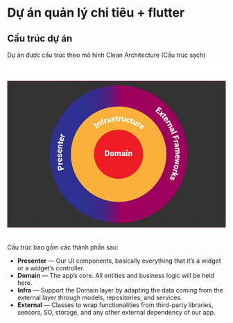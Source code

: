 # Dự án quản lý chi tiêu + flutter

## Cấu trúc dự án

Dự án được cấu trúc theo mô hình Clean Architecture (Cấu trúc sạch)

![alt text](./documents/images/image.png)

Cấu trúc bao gồm các thành phần sau: 
- <b>Presenter</b> — Our UI components, basically everything that it’s a widget or a widget’s controller.
- <b>Domain</b> — The app’s core. All entities and business logic will be held here.
- <b>Infra</b> — Support the Domain layer by adapting the data coming from the external layer through models, repositories, and services.
- <b>External</b> — Classes to wrap functionalities from third-party libraries, sensors, SO, storage, and any other external dependency of our app.

